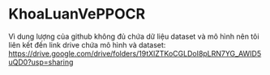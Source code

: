 # KhoaLuanVePPOCR
Vì dung lượng của github không đủ chứa dữ liệu dataset và mô hình nên tôi liên kết đến link drive chứa mô hình và dataset: https://drive.google.com/drive/folders/19tXlZTKoCGLDoI8pLRN7YG_AWID5uQD0?usp=sharing
